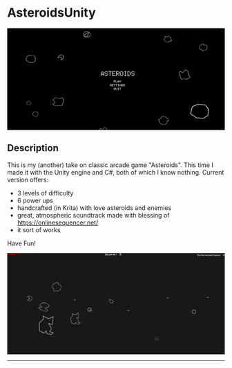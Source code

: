 # AsteroidsUnity

<p align="center">
    <img align="center" src="ss2.png"></img>
</p>

## Description

This is my (another) take on classic arcade game "Asteroids". This time I made it with the Unity engine and C#, both of which I know nothing. 
Current version offers:
- 3 levels of difficulty
- 6 power ups
- handcrafted (in Krita) with love asteroids and enemies
- great, atmospheric soundtrack made with blessing of https://onlinesequencer.net/
- it sort of works

Have Fun!

<p align="center">
    <img align="center" src="ss1.png"></img>
</p>

----


